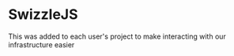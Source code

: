 # SwizzleJS
This was added to each user's project to make interacting with our infrastructure easier
